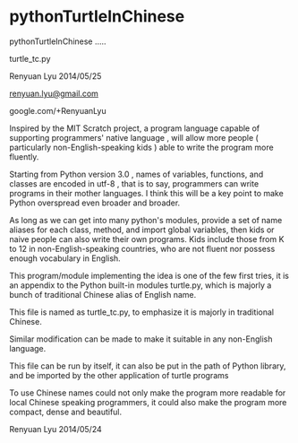 pythonTurtleInChinese
=====================

pythonTurtleInChinese .....

turtle_tc.py

Renyuan Lyu
2014/05/25

renyuan.lyu@gmail.com

google.com/+RenyuanLyu




Inspired by the MIT Scratch project, 
a program language capable of supporting programmers' native language ,
will allow more people ( particularly non-English-speaking kids ) able to write the program more fluently.

Starting from Python version 3.0 ,  names of variables, functions, and classes  are encoded in utf-8 ,
that is to say, programmers can write programs in their mother languages. 
I think this will be a key point to make Python overspread even broader and broader.

As long as we can get into many python's modules, provide a set of name aliases for each class, method, and import global variables, then kids or naive people can also write their own programs. Kids include those from K to 12 in non-English-speaking countries, who are not fluent nor possess enough vocabulary in English. 

This program/module implementing the idea is one of the few first tries,
it is an appendix to the Python built-in modules turtle.py, 
which is majorly a bunch of traditional Chinese alias of English name.

This file is named as turtle_tc.py, to emphasize it is majorly in traditional Chinese.

Similar modification can be made to make it suitable in any non-English language. 

This file can be run by itself, 
it can also be put in the path of Python library, 
and be imported by the other application of turtle programs

To use Chinese names could not only make the program more readable for local Chinese speaking programmers, 
it could also make the program more compact, dense and beautiful.

Renyuan Lyu
2014/05/24

